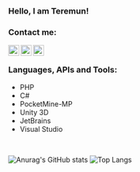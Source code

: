 ### Hello, I am Teremun!

### Contact me:
[<img align="left" alt="TeremunArt | Discord" width="22px" src="https://cdn.jsdelivr.net/npm/simple-icons@5.16.0/icons/discord.svg" />][discord]
[<img align="left" alt="TeremunArt | Twitter" width="22px" src="https://cdn.jsdelivr.net/npm/simple-icons@5.16.0/icons/twitter.svg" />][twitter]
[<img align="left" alt="TeremunArt | Instagram" width="22px" src="https://cdn.jsdelivr.net/npm/simple-icons@5.16.0/icons/instagram.svg" />][instagram]
<br/>

### Languages, APIs and Tools:
- PHP
- C#
- PocketMine-MP
- Unity 3D
- JetBrains
- Visual Studio
<br/>

![Anurag's GitHub stats](https://github-readme-stats.vercel.app/api?username=cathteremun&show_icons=true&theme=gruvbox&.svg)
![Top Langs](https://github-readme-stats.vercel.app/api/top-langs/?username=cathteremun&show_icons=true&theme=gruvbox&.svg)

[twitter]: https://twitter.com/teremunart
[instagram]: https://instagram.com/teremunart
[discord]: https://discord.gg/EMrgJbsnfR
